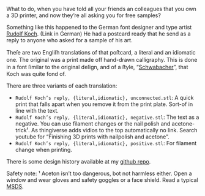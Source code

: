 What to do, when you have told all your friends an colleagues that you own a 3D printer, and now they’re all asking you for free samples?

Something like this happened to the German font designer and type artist
[Rudolf Koch](https://de.wikipedia.org/wiki/Rudolf_Koch_(Schriftk%C3%BCnstler)). (Link in German) He had a postcard ready that he send as a reply to anyone who asked for a sample of his art.

Theſe are two Engliſh translations of that poﬅcard, a literal and an idiomatic one. The original was a print made oﬀ hand-drawn calligraphy. This is done in a font ſimilar to the original deſign, and of a ﬅyle, “[Schwabacher](https://en.wikipedia.org/wiki/Schwabacher)”, that Koch was quite fond of.

There are three variants of each translation:
* `Rudolf Koch’s reply, {literal,idiomatic}, unconnected.stl`: A quick print that falls apart when you remove it from the print plate. Sort-of in line with the text.
* `Rudolf Koch’s reply, {literal,idiomatic}, negative.stl`: The text as a negative. You can use filament changes or the nail polish and acetone-trick¹. As thingiverse adds vidios to the top automatically no link. Search youtube for “Finishing 3D prints with nailpolish and acetone”.
* `Rudolf Koch’s reply, {literal,idiomatic}, positive.stl`: For filament change when printing.


There is some design history available at my [github repo](https://github.com/ospalh/3d-printing/tree/develop/Rudolf_Kochs_Probedruck).



Safety note:
¹ Aceton isn’t too dangerous, bot not harmless either. Open a window and wear gloves and safety goggles or a face shield. Read a typical [MSDS](http://physics.utsa.edu/memslab/MSDS/Acetone.pdf).

